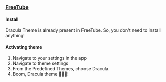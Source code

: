 ### [FreeTube](https://freetubeapp.io/)

#### Install

Dracula Theme is already present in FreeTube. So, you don't need to install anything!

#### Activating theme

1. Navigate to your settings in the app
2. Navigate to theme settings
3. From the Predefined Themes, choose Dracula.
4. Boom, Dracula theme 🧛🏻‍♂️!
